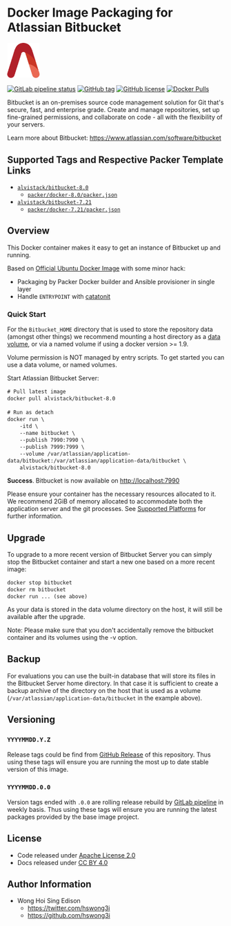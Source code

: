 # Docker Image Packaging for Atlassian Bitbucket

<img src="/alvistack.svg" width="75" alt="AlviStack">

[![GitLab pipeline status](https://img.shields.io/gitlab/pipeline/alvistack/docker-bitbucket/master)](https://gitlab.com/alvistack/docker-bitbucket/-/pipelines)
[![GitHub tag](https://img.shields.io/github/tag/alvistack/docker-bitbucket.svg)](https://github.com/alvistack/docker-bitbucket/tags)
[![GitHub license](https://img.shields.io/github/license/alvistack/docker-bitbucket.svg)](https://github.com/alvistack/docker-bitbucket/blob/master/LICENSE)
[![Docker Pulls](https://img.shields.io/docker/pulls/alvistack/bitbucket-8.0.svg)](https://hub.docker.com/r/alvistack/bitbucket-8.0)

Bitbucket is an on-premises source code management solution for Git that's secure, fast, and enterprise grade. Create and manage repositories, set up fine-grained permissions, and collaborate on code - all with the flexibility of your servers.

Learn more about Bitbucket: <https://www.atlassian.com/software/bitbucket>

## Supported Tags and Respective Packer Template Links

  - [`alvistack/bitbucket-8.0`](https://hub.docker.com/r/alvistack/bitbucket-8.0)
      - [`packer/docker-8.0/packer.json`](https://github.com/alvistack/docker-bitbucket/blob/master/packer/docker-8.0/packer.json)
  - [`alvistack/bitbucket-7.21`](https://hub.docker.com/r/alvistack/bitbucket-7.21)
      - [`packer/docker-7.21/packer.json`](https://github.com/alvistack/docker-bitbucket/blob/master/packer/docker-7.21/packer.json)

## Overview

This Docker container makes it easy to get an instance of Bitbucket up and running.

Based on [Official Ubuntu Docker Image](https://hub.docker.com/_/ubuntu/) with some minor hack:

  - Packaging by Packer Docker builder and Ansible provisioner in single layer
  - Handle `ENTRYPOINT` with [catatonit](https://github.com/openSUSE/catatonit)

### Quick Start

For the `Bitbucket_HOME` directory that is used to store the repository data (amongst other things) we recommend mounting a host directory as a [data volume](https://docs.docker.com/engine/tutorials/dockervolumes/#/data-volumes), or via a named volume if using a docker version \>= 1.9.

Volume permission is NOT managed by entry scripts. To get started you can use a data volume, or named volumes.

Start Atlassian Bitbucket Server:

    # Pull latest image
    docker pull alvistack/bitbucket-8.0
    
    # Run as detach
    docker run \
        -itd \
        --name bitbucket \
        --publish 7990:7990 \
        --publish 7999:7999 \
        --volume /var/atlassian/application-data/bitbucket:/var/atlassian/application-data/bitbucket \
        alvistack/bitbucket-8.0

**Success**. Bitbucket is now available on <http://localhost:7990>

Please ensure your container has the necessary resources allocated to it. We recommend 2GiB of memory allocated to accommodate both the application server and the git processes. See [Supported Platforms](https://confluence.atlassian.com/display/Bitbucket/Supported+Platforms) for further information.

## Upgrade

To upgrade to a more recent version of Bitbucket Server you can simply stop the Bitbucket container and start a new one based on a more recent image:

    docker stop bitbucket
    docker rm bitbucket
    docker run ... (see above)

As your data is stored in the data volume directory on the host, it will still be available after the upgrade.

Note: Please make sure that you don't accidentally remove the bitbucket container and its volumes using the -v option.

## Backup

For evaluations you can use the built-in database that will store its files in the Bitbucket Server home directory. In that case it is sufficient to create a backup archive of the directory on the host that is used as a volume (`/var/atlassian/application-data/bitbucket` in the example above).

## Versioning

### `YYYYMMDD.Y.Z`

Release tags could be find from [GitHub Release](https://github.com/alvistack/docker-bitbucket/tags) of this repository. Thus using these tags will ensure you are running the most up to date stable version of this image.

### `YYYYMMDD.0.0`

Version tags ended with `.0.0` are rolling release rebuild by [GitLab pipeline](https://gitlab.com/alvistack/docker-bitbucket/-/pipelines) in weekly basis. Thus using these tags will ensure you are running the latest packages provided by the base image project.

## License

  - Code released under [Apache License 2.0](LICENSE)
  - Docs released under [CC BY 4.0](http://creativecommons.org/licenses/by/4.0/)

## Author Information

  - Wong Hoi Sing Edison
      - <https://twitter.com/hswong3i>
      - <https://github.com/hswong3i>
